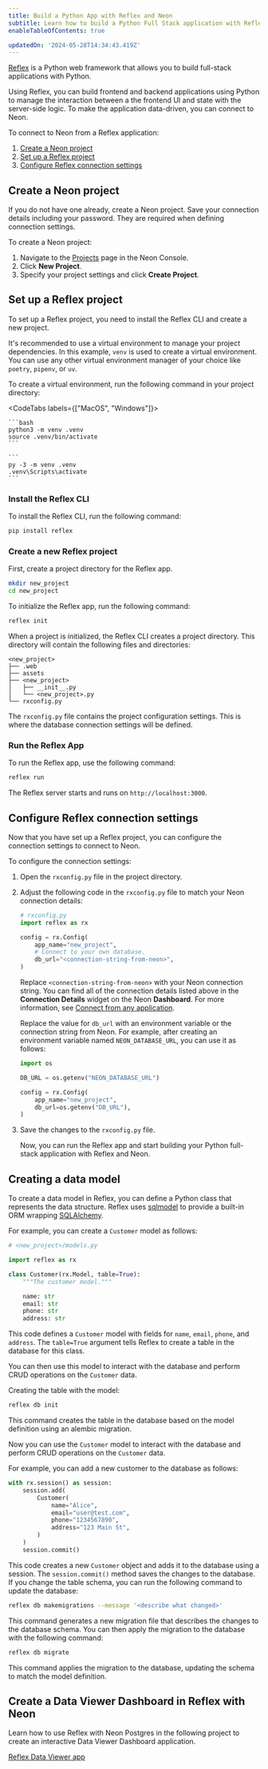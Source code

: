 ```yaml
---
title: Build a Python App with Reflex and Neon
subtitle: Learn how to build a Python Full Stack application with Reflex and Neon
enableTableOfContents: true

updatedOn: '2024-05-28T14:34:43.419Z'
---
```


[Reflex](https://reflex.dev/) is a Python web framework that allows you to build full-stack applications with Python.

Using Reflex, you can build frontend and backend applications using Python to manage the interaction between a the frontend UI and state with the server-side logic. To make the application data-driven, you can connect to Neon.

To connect to Neon from a Reflex application:

1. [Create a Neon project](#create-a-neon-project)
2. [Set up a Reflex project](#set-up-a-reflex-project)
3. [Configure Reflex connection settings](#configure-reflex-connection-settings)

## Create a Neon project

If you do not have one already, create a Neon project. Save your connection details including your password. They are required when defining connection settings.

To create a Neon project:

1. Navigate to the [Projects](https://console.neon.tech/app/projects) page in the Neon Console.
2. Click **New Project**.
3. Specify your project settings and click **Create Project**.


## Set up a Reflex project

To set up a Reflex project, you need to install the Reflex CLI and create a new project.

It's recommended to use a virtual environment to manage your project dependencies. In this example, `venv` is used to create a virtual environment. You can use any other virtual environment manager of your choice like `poetry`, `pipenv`, or `uv`.

To create a virtual environment, run the following command in your project directory:

<CodeTabs labels={["MacOS", "Windows"]}>

    ```bash
    python3 -m venv .venv
    source .venv/bin/activate
    ```

    ```
    py -3 -m venv .venv
    .venv\Scripts\activate
    ```
    
</CodeTabs>


### Install the Reflex CLI

To install the Reflex CLI, run the following command:

```bash
pip install reflex
```

### Create a new Reflex project

First, create a project directory for the Reflex app.

```bash
mkdir new_project
cd new_project
```

To initialize the Reflex app, run the following command:

```bash
reflex init
```

When a project is initialized, the Reflex CLI creates a project directory. This directory will contain the following files and directories:

```
<new_project>
├── .web
├── assets
├── <new_project>
│   ├── __init__.py
│   └── <new_project>.py
└── rxconfig.py
```

The `rxconfig.py` file contains the project configuration settings. This is where the database connection settings will be defined.


### Run the Reflex App

To run the Reflex app, use the following command:

```bash
reflex run
```

The Reflex server starts and runs on `http://localhost:3000`.


## Configure Reflex connection settings

Now that you have set up a Reflex project, you can configure the connection settings to connect to Neon.

To configure the connection settings:

1. Open the `rxconfig.py` file in the project directory.

2. Adjust the following code in the `rxconfig.py` file to match your Neon connection details:

    ```python
    # rxconfig.py
    import reflex as rx

    config = rx.Config(
        app_name="new_project",
        # Connect to your own database.
        db_url="<connection-string-from-neon>",
    )
    ```

    Replace `<connection-string-from-neon>` with your Neon connection string. You can find all of the connection details listed above in the **Connection Details** widget on the Neon **Dashboard**. For more information, see [Connect from any application](/docs/connect/connect-from-any-app).

    <Admonition type="note">

    Replace the value for `db_url` with an environment variable or the connection string from Neon. For example, after creating an environment variable named `NEON_DATABASE_URL`, you can use it as follows:

    ```python
    import os

    DB_URL = os.getenv("NEON_DATABASE_URL")

    config = rx.Config(
        app_name="new_project",
        db_url=os.getenv("DB_URL"),
    )
    ```

    </Admonition>

3. Save the changes to the `rxconfig.py` file.

    Now, you can run the Reflex app and start building your Python full-stack application with Reflex and Neon.

## Creating a data model

To create a data model in Reflex, you can define a Python class that represents the data structure. Reflex uses [sqlmodel](https://sqlmodel.tiangolo.com/) to provide a built-in ORM wrapping [SQLAlchemy](/docs/guides/sqlalchemy).


For example, you can create a `Customer` model as follows:

```python
# <new_project>/models.py

import reflex as rx

class Customer(rx.Model, table=True):
    """The customer model."""

    name: str
    email: str
    phone: str
    address: str

```

This code defines a `Customer` model with fields for `name`, `email`, `phone`, and `address`. The `table=True` argument tells Reflex to create a table in the database for this class.

You can then use this model to interact with the database and perform CRUD operations on the `Customer` data.


Creating the table with the model:

```bash
reflex db init
```

This command creates the table in the database based on the model definition using an alembic migration.

Now you can use the `Customer` model to interact with the database and perform CRUD operations on the `Customer` data.

For example, you can add a new customer to the database as follows:

```python
with rx.session() as session:
    session.add(
        Customer(
            name="Alice",
            email="user@test.com",
            phone="1234567890",
            address="123 Main St",
        )
    )
    session.commit()
```

This code creates a new `Customer` object and adds it to the database using a session. The `session.commit()` method saves the changes to the database. If you change the table schema, you can run the following command to update the database:

```bash
reflex db makemigrations --message '<describe what changed>'
```

This command generates a new migration file that describes the changes to the database schema. You can then apply the migration to the database with the following command:

```bash
reflex db migrate
```

This command applies the migration to the database, updating the schema to match the model definition.



## Create a Data Viewer Dashboard in Reflex with Neon

Learn how to use Reflex with Neon Postgres in the following project to create an interactive Data Viewer Dashboard application.

<DetailIconCards>

<a href="https://github.com/reflex-dev/data-viewer" description="Reflex with Neon Postgres" icon="github">Reflex Data Viewer app</a>

</DetailIconCards>

